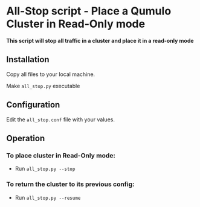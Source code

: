 # All-Stop script - Place a Qumulo Cluster in Read-Only mode

**This script will stop all traffic in a cluster and place it in a read-only mode**

## Installation

Copy all files to your local machine.

Make `all_stop.py` executable

## Configuration

Edit the `all_stop.conf` file with your values.

## Operation

### To place cluster in Read-Only mode:
- Run `all_stop.py --stop`

### To return the cluster to its previous config:
- Run `all_stop.py --resume`





